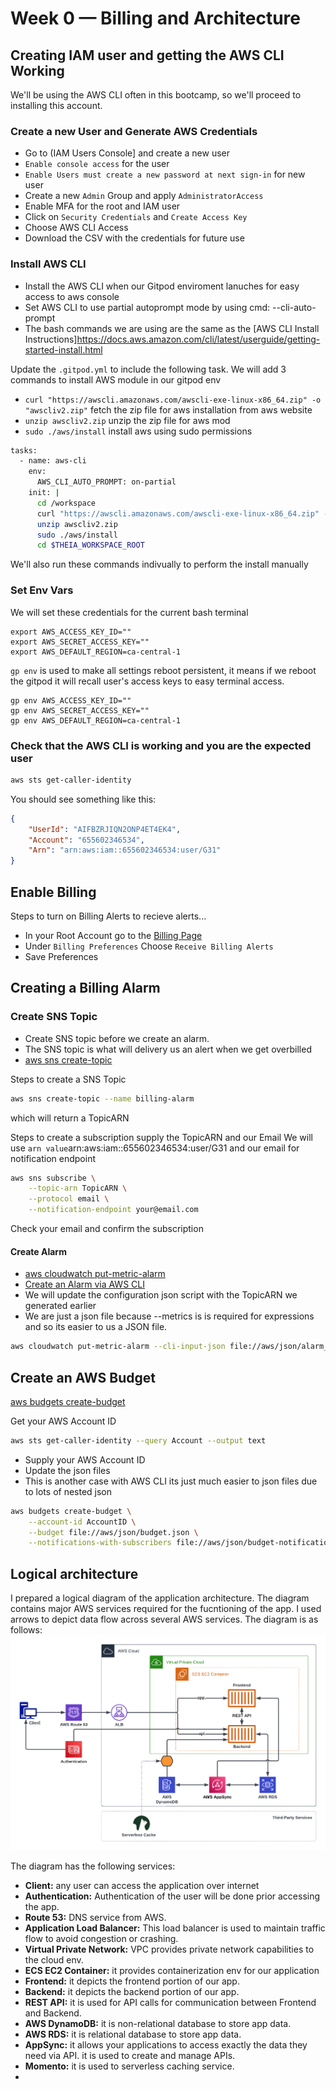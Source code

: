 # Week 0 — Billing and Architecture
## Creating IAM user and getting the AWS CLI Working

We'll be using the AWS CLI often in this bootcamp,
so we'll proceed to installing this account.


### Create a new User and Generate AWS Credentials

- Go to (IAM Users Console] and create a new user
- `Enable console access` for the user
- `Enable Users must create a new password at next sign-in` for new user
- Create a new `Admin` Group and apply `AdministratorAccess`
- Enable MFA for the root and IAM user
- Click on `Security Credentials` and `Create Access Key`
- Choose AWS CLI Access
- Download the CSV with the credentials for future use

### Install AWS CLI

- Install the AWS CLI when our Gitpod enviroment lanuches for easy access to aws console
- Set AWS CLI to use partial autoprompt mode by using cmd: --cli-auto-prompt
- The bash commands we are using are the same as the [AWS CLI Install Instructions]https://docs.aws.amazon.com/cli/latest/userguide/getting-started-install.html


Update the `.gitpod.yml` to include the following task. We will add 3 commands to install AWS module in our gitpod env
- `curl "https://awscli.amazonaws.com/awscli-exe-linux-x86_64.zip" -o "awscliv2.zip"` fetch the zip file for aws installation from aws website
- `unzip awscliv2.zip` unzip the zip file for aws mod
- `sudo ./aws/install`  install aws using sudo permissions

```sh
tasks:
  - name: aws-cli
    env:
      AWS_CLI_AUTO_PROMPT: on-partial
    init: |
      cd /workspace
      curl "https://awscli.amazonaws.com/awscli-exe-linux-x86_64.zip" -o "awscliv2.zip"
      unzip awscliv2.zip
      sudo ./aws/install
      cd $THEIA_WORKSPACE_ROOT
```

We'll also run these commands indivually to perform the install manually


### Set Env Vars

We will set these credentials for the current bash terminal
```
export AWS_ACCESS_KEY_ID=""
export AWS_SECRET_ACCESS_KEY=""
export AWS_DEFAULT_REGION=ca-central-1
```

`gp env` is used to make all settings reboot persistent, it means if we reboot the gitpod it will recall user's access keys to easy terminal access.
```
gp env AWS_ACCESS_KEY_ID=""
gp env AWS_SECRET_ACCESS_KEY=""
gp env AWS_DEFAULT_REGION=ca-central-1
```

### Check that the AWS CLI is working and you are the expected user

```sh
aws sts get-caller-identity
```

You should see something like this:
```json
{
    "UserId": "AIFBZRJIQN2ONP4ET4EK4",
    "Account": "655602346534",
    "Arn": "arn:aws:iam::655602346534:user/G31"
}
```

## Enable Billing 

Steps to turn on Billing Alerts to recieve alerts...


- In your Root Account go to the [Billing Page](https://console.aws.amazon.com/billing/)
- Under `Billing Preferences` Choose `Receive Billing Alerts`
- Save Preferences


## Creating a Billing Alarm

### Create SNS Topic

- Create SNS topic before we create an alarm.
- The SNS topic is what will delivery us an alert when we get overbilled
- [aws sns create-topic](https://docs.aws.amazon.com/cli/latest/reference/sns/create-topic.html)

Steps to create a SNS Topic
```sh
aws sns create-topic --name billing-alarm
```
which will return a TopicARN

Steps to create a subscription supply the TopicARN and our Email
We will use `arn value`arn:aws:iam::655602346534:user/G31 and our email for notification endpoint
```sh
aws sns subscribe \
    --topic-arn TopicARN \
    --protocol email \
    --notification-endpoint your@email.com
```

Check your email and confirm the subscription

#### Create Alarm

- [aws cloudwatch put-metric-alarm](https://docs.aws.amazon.com/cli/latest/reference/cloudwatch/put-metric-alarm.html)
- [Create an Alarm via AWS CLI](https://aws.amazon.com/premiumsupport/knowledge-center/cloudwatch-estimatedcharges-alarm/)
- We will update the configuration json script with the TopicARN we generated earlier
- We are just a json file because --metrics is is required for expressions and so its easier to us a JSON file.

```sh
aws cloudwatch put-metric-alarm --cli-input-json file://aws/json/alarm_config.json
```

## Create an AWS Budget

[aws budgets create-budget](https://docs.aws.amazon.com/cli/latest/reference/budgets/create-budget.html)

Get your AWS Account ID
```sh
aws sts get-caller-identity --query Account --output text
```

- Supply your AWS Account ID
- Update the json files
- This is another case with AWS CLI its just much easier to json files due to lots of nested json

```sh
aws budgets create-budget \
    --account-id AccountID \
    --budget file://aws/json/budget.json \
    --notifications-with-subscribers file://aws/json/budget-notifications-with-subscribers.json
```

## Logical architecture 

I prepared a logical diagram of the application architecture. The diagram contains major AWS services required for the fucntioning of the app.
I used arrows to depict data flow across several AWS services. The diagram is as follows:
![alt text](https://github.com/Gul31/aws-bootcamp-cruddur-2023/blob/main/_docs/assets/Cruddur-Logical%20Diagram.png)

The diagram has the following services:
- **Client:** any user can access the application over internet
- **Authentication:** Authentication of the user will be done prior accessing the app.
- **Route 53:** DNS service from AWS. 
- **Application Load Balancer:** This load balancer is used to maintain traffic flow to avoid congestion or crashing.
- **Virtual Private Network:** VPC provides private network capabilities to the cloud env.
- **ECS EC2 Container:** it provides containerization env for our application
- **Frontend:** it depicts the frontend portion of our app.
- **Backend:** it depicts the backend portion of our app.
- **REST API:** it is used for API calls for communication between Frontend and Backend.
- **AWS DynamoDB:** it is non-relational database to store app data.
- **AWS RDS:** it is relational database to store app data.
- **AppSync:** it allows your applications to access exactly the data they need via API. it is used to create and manage APIs.
- **Momento:** it is used to serverless caching service.
- 
